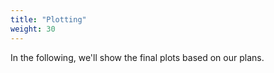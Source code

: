 ```yaml
---
title: "Plotting"
weight: 30
---
```

In the following, we'll show the final plots based on our plans. 
